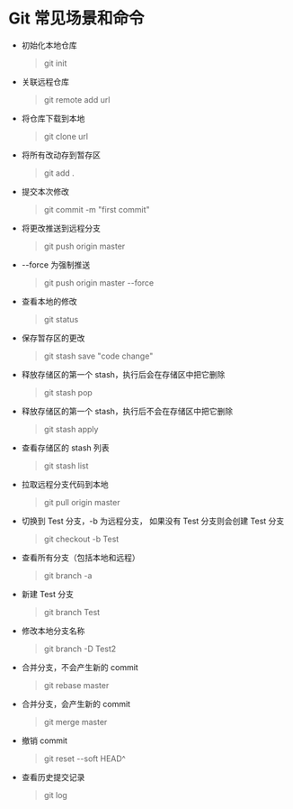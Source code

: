 # Git 常见场景和命令

- 初始化本地仓库

  > git init

- 关联远程仓库

  > git remote add url

- 将仓库下载到本地

  > git clone url

- 将所有改动存到暂存区

  > git add .

- 提交本次修改

  > git commit -m "first commit"

- 将更改推送到远程分支

  > git push origin master

- --force 为强制推送

  > git push origin master --force

- 查看本地的修改

  > git status

- 保存暂存区的更改

  > git stash save "code change"

- 释放存储区的第一个 stash，执行后会在存储区中把它删除

  > git stash pop

- 释放存储区的第一个 stash，执行后不会在存储区中把它删除

  > git stash apply

- 查看存储区的 stash 列表

  > git stash list

- 拉取远程分支代码到本地

  > git pull origin master

- 切换到 Test 分支，-b 为远程分支， 如果没有 Test 分支则会创建 Test 分支

  > git checkout -b Test

- 查看所有分支（包括本地和远程）

  > git branch -a

- 新建 Test 分支

  > git branch Test

- 修改本地分支名称

  > git branch -D Test2

- 合并分支，不会产生新的 commit

  > git rebase master

- 合并分支，会产生新的 commit

  > git merge master

- 撤销 commit

  > git reset --soft HEAD^

- 查看历史提交记录
  > git log
